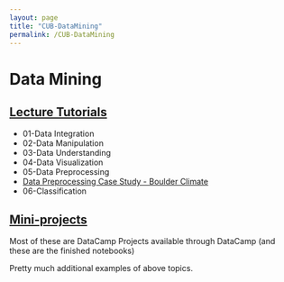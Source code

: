 ```yaml
---
layout: page
title: "CUB-DataMining"
permalink: /CUB-DataMining
---
```

# Data Mining

## [Lecture Tutorials](CUB-DataMining/Lectures.md)

- 01-Data Integration
- 02-Data Manipulation
- 03-Data Understanding
- 04-Data Visualization
- 05-Data Preprocessing
- [Data Preprocessing Case Study - Boulder Climate](CUB-DataMining/Lecture-Tutorials/Case-Study-Boulder-Weather/BoulderClimateCaseStudy.html)
- 06-Classification


## [Mini-projects](CUB-DataMining/MiniProjects.md)
Most of these are DataCamp Projects available through DataCamp (and these are the finished notebooks)

Pretty much additional examples of above topics.
